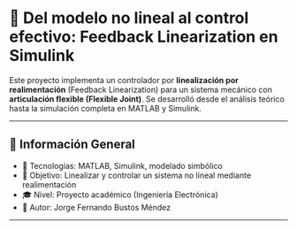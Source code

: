 # 🔧 Del modelo no lineal al control efectivo: Feedback Linearization en Simulink

Este proyecto implementa un controlador por **linealización por realimentación** (Feedback Linearization) para un sistema mecánico con **articulación flexible (Flexible Joint)**. Se desarrolló desde el análisis teórico hasta la simulación completa en MATLAB y Simulink.

---

## 📌 Información General

- 🔧 Tecnologías: MATLAB, Simulink, modelado simbólico
- 🎯 Objetivo: Linealizar y controlar un sistema no lineal mediante realimentación
- 🎓 Nivel: Proyecto académico (Ingeniería Electrónica)
- 🧠 Autor: Jorge Fernando Bustos Méndez

---
